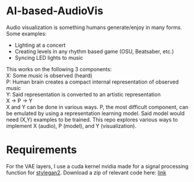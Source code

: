 # AI-based-AudioVis
Audio visualization is something humans generate/enjoy in many forms. Some examples: 
- Lighting at a concert 
- Creating levels in any rhythm based game (OSU, Beatsaber, etc.) 
- Syncing LED lights to music 

This works on the following 3 components:  
X: Some music is observed (heard)  
P: Human brain creates a compact internal representation of observed music  
Y: Said representation is converted to an artistic representation  
X -> P -> Y  
X and Y can be done in various ways. P, the most difficult component, can be emulated by using a representation learning model. Said model would need (X,Y) examples to be trained. This repo explores various ways to implement X (audio), P (model), and Y (visualization).

# Requirements  
For the VAE layers, I use a cuda kernel nvidia made for a signal processing function for [stylegan2](https://github.com/NVlabs/stylegan2-ada-pytorch). Download a zip of relevant code here: [link](https://drive.google.com/file/d/1QWH3_jJV65cN3ebc0yZvXJ3t_ROm3ZG3/view?usp=sharing)

